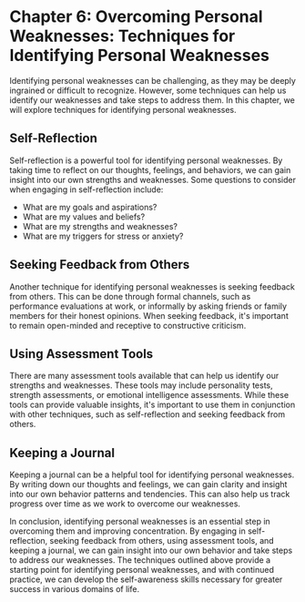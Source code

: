 Chapter 6: Overcoming Personal Weaknesses: Techniques for Identifying Personal Weaknesses
=========================================================================================

Identifying personal weaknesses can be challenging, as they may be deeply ingrained or difficult to recognize. However, some techniques can help us identify our weaknesses and take steps to address them. In this chapter, we will explore techniques for identifying personal weaknesses.

Self-Reflection
---------------

Self-reflection is a powerful tool for identifying personal weaknesses. By taking time to reflect on our thoughts, feelings, and behaviors, we can gain insight into our own strengths and weaknesses. Some questions to consider when engaging in self-reflection include:

* What are my goals and aspirations?
* What are my values and beliefs?
* What are my strengths and weaknesses?
* What are my triggers for stress or anxiety?

Seeking Feedback from Others
----------------------------

Another technique for identifying personal weaknesses is seeking feedback from others. This can be done through formal channels, such as performance evaluations at work, or informally by asking friends or family members for their honest opinions. When seeking feedback, it's important to remain open-minded and receptive to constructive criticism.

Using Assessment Tools
----------------------

There are many assessment tools available that can help us identify our strengths and weaknesses. These tools may include personality tests, strength assessments, or emotional intelligence assessments. While these tools can provide valuable insights, it's important to use them in conjunction with other techniques, such as self-reflection and seeking feedback from others.

Keeping a Journal
-----------------

Keeping a journal can be a helpful tool for identifying personal weaknesses. By writing down our thoughts and feelings, we can gain clarity and insight into our own behavior patterns and tendencies. This can also help us track progress over time as we work to overcome our weaknesses.

In conclusion, identifying personal weaknesses is an essential step in overcoming them and improving concentration. By engaging in self-reflection, seeking feedback from others, using assessment tools, and keeping a journal, we can gain insight into our own behavior and take steps to address our weaknesses. The techniques outlined above provide a starting point for identifying personal weaknesses, and with continued practice, we can develop the self-awareness skills necessary for greater success in various domains of life.
